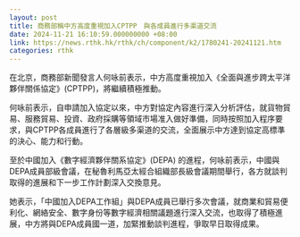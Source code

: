 ```yaml
---
layout: post
title: 商務部稱中方高度重視加入CPTPP　與各成員進行多渠道交流
date: 2024-11-21 16:10:59.000000000 +08:00
link: https://news.rthk.hk/rthk/ch/component/k2/1780241-20241121.htm
categories: rthk
---
```


在北京，商務部新聞發言人何咏前表示，中方高度重視加入《全面與進步跨太平洋夥伴關係協定》(CPTPP)，將繼續積極推動。

何咏前表示，自申請加入協定以來，中方對協定內容進行深入分析評估，就貨物貿易、服務貿易、投資、政府採購等領域市場准入做好準備，同時按照加入程序要求，與CPTPP各成員進行了各層級多渠道的交流，全面展示中方達到協定高標準的決心、能力和行動。

至於中國加入《數字經濟夥伴關系協定》(DEPA) 的進程，何咏前表示，中國與DEPA成員部級會議，在秘魯利馬亞太經合組織部長級會議期間舉行，各方就談判取得的進展和下一步工作計劃深入交換意見。

她表示，「中國加入DEPA工作組」與DEPA成員已舉行多次會議，就商業和貿易便利化、網絡安全、數字身份等數字經濟相關議題進行深入交流，也取得了積極進展，中方將與DEPA成員國一道，加緊推動談判進程，爭取早日取得成果。

